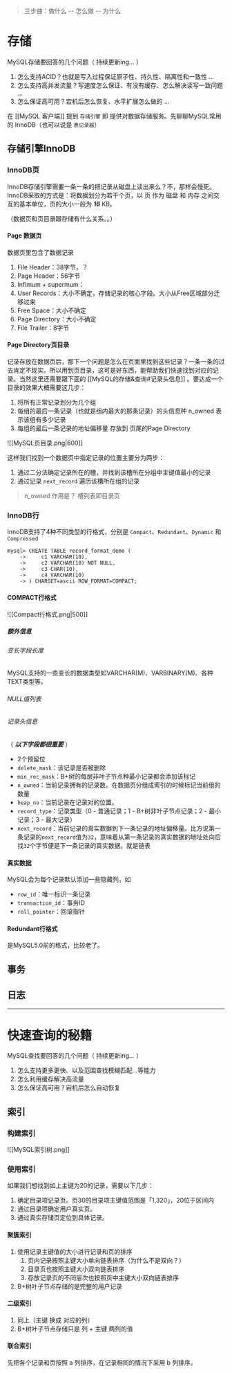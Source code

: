 
> 三步曲：做什么 -- 怎么做 -- 为什么
# 存储
MySQL存储要回答的几个问题（ 持续更新ing... ）
1. 怎么支持ACID？也就是写入过程保证原子性、持久性、隔离性和一致性 ...
2.  怎么支持高并发流量？写速度怎么保证、有没有缓存、怎么解决读写一致问题 ... 
3.  怎么保证高可用？宕机后怎么恢复、水平扩展怎么做的 ... 

在 [[MySQL 客户端]] 提到 `存储引擎` 即 提供对数据存储服务。先聊聊MySQL常用的 InnoDB（也可以说是 `表记录器`）
## 存储引擎InnoDB
###  InnoDB页
InnoDB存储引擎需要一条一条的把记录从磁盘上读出来么？不，那样会慢死。InnoDB采取的方式是：将数据划分为若干个页，以 页 作为 磁盘 和 内存 之间交互的基本单位，页的大小一般为 _**16**_ KB。

（数据页和页目录跟存储有什么关系。。）
#### Page 数据页
数据页里包含了数据记录

1.  File Header：38字节，？
2.  Page Header：56字节
3.  Infimum + supermum：
4.  User Records：大小不确定，存储记录的核心字段。大小从Free区域部分迁移过来
5.  Free Space：大小不确定
6.  Page Directory：大小不确定
7.  File Trailer：8字节

#### Page Directory页目录
记录存放在数据页后，那下一个问题是怎么在页面里找到这些记录？一条一条的过去肯定不现实。所以用到页目录，这可是好东西，能帮助我们快速找到对应的记录。当然这里还需要跟下面的  [[MySQL的存储&查询#记录头信息]]  。要达成一个目录的效果大概需要这几步：
1.  将所有正常记录划分为几个组
2.  每组的最后一条记录（也就是组内最大的那条记录）的头信息种 n_owned 表示该组有多少记录
3.  每组的最后一条记录的地址偏移量 存放到 页尾的Page Directory

![[MySQL页目录.png|600]]

这样我们找到一个数据页中指定记录的位置主要分为两步：
1.  通过二分法确定记录所在的槽，并找到该槽所在分组中主键值最小的记录
2.  通过记录 `next_record` 遍历该槽所在组的记录

> n_owned 作用是？
> 槽列表即目录页

### InnoDB行
InnoDB支持了4种不同类型的行格式，分别是 `Compact`、`Redundant`、`Dynamic` 和 `Compressed` 
```mysql
mysql> CREATE TABLE record_format_demo (
    ->     c1 VARCHAR(10),
    ->     c2 VARCHAR(10) NOT NULL,
    ->     c3 CHAR(10),
    ->     c4 VARCHAR(10)
    -> ) CHARSET=ascii ROW_FORMAT=COMPACT;
```


#### COMPACT行格式

![[Compact行格式.png|500]]

##### 额外信息
###### 变长字段长度
MySQL支持的一些变长的数据类型如VARCHAR(M)、VARBINARY(M)、各种TEXT类型等。

###### NULL值列表

###### 记录头信息
（  _**以下字段都很重要**_  ）
- 2个预留位
- `delete_mask`：该记录是否被删除
- `min_rec_mask`：B+树的每层非叶子节点种最小记录都会添加该标记
- `n_owned`：当前记录拥有的记录数。在数据页分组成索引的时候标记当前组的数量
- `heap_no`：当前记录在记录对的位置。
- `record_type`：记录类型（0 - 普通记录；1 - B+树非叶子节点记录；2 - 最小记录；3 - 最大记录）
- `next_record`：当前记录的真实数据到下一条记录的地址偏移量。比方说第一条记录的`next_record`值为`32`，意味着从第一条记录的真实数据的地址处向后找`32`个字节便是下一条记录的真实数据。就是链表

#### 真实数据
MySQL会为每个记录默认添加一些隐藏列，如
- `row_id`：唯一标识一条记录
- `transaction_id`：事务ID
- `roll_pointer`：回滚指针

#### Redundant行格式
是MySQL5.0前的格式，比较老了。


## 事务

## 日志



--- 

# 快速查询的秘籍
MySQL查找要回答的几个问题（ 持续更新ing... ）
1.  怎么支持更多更快、以及范围查找模糊匹配...等能力
2.  怎么利用缓存解决高流量
3.  怎么保证高可用？宕机后怎么自动恢复

## 索引

### 构建索引

![[MySQL索引树.png]]


### 使用索引
如果我们想找到如上主键为20的记录，需要以下几步：
1. 确定目录项记录页。页30的目录项主键值范围是「1,320」，20位于区间内
2. 通过目录项确定用户真实页。
3. 通过真实存储页定位到具体记录。

#### 聚簇索引
1. 使用记录主键值的大小进行记录和页的排序
	1. 页内记录按照主键大小单向链表排序（为什么不是双向？）
	2. 目录页也按照主键大小双向链表排序
	3. 存放记录页的不同层次也按照页中主键大小双向链表排序
2. B+树叶子节点存储的是完整的用户记录

#### 二级索引
1. 同上（主键 换成 对应的列）
2. B+树叶子节点存储只是 列 + 主键 两列的值

#### 联合索引
先把各个记录和页按照 a 列排序，在记录相同的情况下采用 b 列排序。

